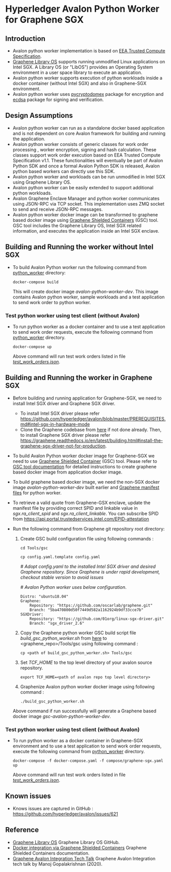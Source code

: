 <!--
Licensed under Creative Commons Attribution 4.0 International License
https://creativecommons.org/licenses/by/4.0/
-->

# Hyperledger Avalon Python Worker for Graphene SGX

## Introduction
* Avalon python worker implementation is based on [EEA Trusted Compute Specification](https://entethalliance.github.io/trusted-computing/spec.html).
* [Graphene Library OS](https://graphene.readthedocs.io/en/latest/index.html) supports running unmodified Linux applications on Intel SGX. A Library OS (or "LibOS") provides an Operating System environment in a user space library to execute an application.
* Avalon python worker supports execution of python workloads inside a docker container (without Intel SGX) and also in Graphene-SGX environment.
* Avalon python worker uses [pycryptodomex](https://pypi.org/project/pycryptodomex/) package for encryption and [ecdsa](https://pypi.org/project/ecdsa/) package for signing and verification.

## Design Assumptions

- Avalon python worker can run as a standalone docker based application and is not dependent on core Avalon framework for building and running the application.
- Avalon python worker consists of generic classes for work order processing , worker encryption, signing and hash calculation. These classes support work order execution based on EEA Trusted Compute Specification v1.1. These functionalities will eventually be part of Avalon Python SDK and once a formal Avalon Python SDK is released, Avalon python based workers can directly use this SDK.
- Avalon python worker and workloads can be run unmodified in Intel SGX using Graphene Library OS.
- Avalon python worker can be easily extended to support additional python workloads.
- Avalon Graphene Enclave Manager and python worker communicates using JSON-RPC via TCP socket. This implementation uses ZMQ socket to send and receive JSON-RPC messages.
- Avalon python worker docker image can be transformed to graphene based docker image using [Graphene Shielded Containers](https://github.com/oscarlab/graphene/blob/master/Documentation/manpages/gsc.rst) (GSC) tool. GSC tool includes the Graphene Library OS, Intel SGX related information, and executes the application inside an Intel SGX enclave.

## Building and Running the worker without Intel SGX

- To build Avalon Python worker run the following command from [python_worker](https://github.com/hyperledger/avalon/tree/master/examples/graphene_apps/python_worker) directory:

  `docker-compose build`

  This will create docker image *avalon-python-worker-dev*. This image contains Avalon python worker, sample workloads and a test application to send work order to python worker.

### Test python worker using test client (without Avalon)

- To run python worker as a docker container and to use a test application to send work order requests,  execute the following command from [python_worker](http://github.com/hyperledger/avalon/tree/master/examples/graphene_apps/python_worker) directory.

  `docker-compose up` 

  Above command will run test work orders listed in file [*test_work_orders.json*](http://github.com/hyperledger/avalon/tree/master/examples/graphene_apps/python_worker/tests/test_work_orders.json).

## Building and Running the worker in Graphene SGX

- Before building and running application for Graphene-SGX, we need to install Intel SGX driver and Graphene SGX driver.

  - To install Intel SGX driver please refer https://github.com/hyperledger/avalon/blob/master/PREREQUISITES.md#intel-sgx-in-hardware-mode
  - Clone the Graphene codebase from [here](https://github.com/oscarlab/graphene.git) if not done already. Then, to install Graphene SGX driver please refer https://graphene.readthedocs.io/en/latest/building.html#install-the-graphene-sgx-driver-not-for-production.

- To build Avalon Python worker docker image for Graphene-SGX we need to use [Graphene Shielded Container](https://github.com/oscarlab/graphene/tree/master/Tools/gsc) (GSC) tool. Please refer to [GSC tool documentation](https://github.com/oscarlab/graphene/blob/master/Documentation/manpages/gsc.rst) for detailed instructions to create graphene based docker image from application docker image.

- To build graphene based docker image, we need the non-SGX docker image *avalon-python-worker-dev* built earlier and [Graphene manifest files]( https://github.com/hyperledger/avalon/tree/master/examples/graphene_apps/python_worker/graphene) for python worker.

- To retrieve a valid quote from Graphene-GSX enclave, update the manifest file by providing correct SPID and linkable value in *sgx.ra_client_spid* and *sgx.ra_client_linkable*. You can subscribe SPID from https://api.portal.trustedservices.intel.com/EPID-attestation

- Run the following command from Graphene git repository root directory:

  1. Create GSC build configuration file using following commands :

     `cd Tools/gsc`

     `cp config.yaml.template config.yaml`

     *# Adopt config.yaml to the installed Intel SGX driver and desired Graphene repository.
        Since Graphene is under rapid development, checkout stable version to avoid issues*

     *# Avalon Python worker uses below configuration*.

     ```
     Distro: "ubuntu18.04"
     Graphene:
         Repository: "https://github.com/oscarlab/graphene.git"
         Branch: "5ba470800d50f7449d582a1162924b9df33cce7b"
     SGXDriver:
         Repository: "https://github.com/01org/linux-sgx-driver.git"
         Branch: "sgx_driver_2.6"
     ```

  2. Copy the Graphene python worker GSC build script file *build_gsc_python_worker.sh* from [here](https://github.com/hyperledger/avalon/tree/master/examples/graphene_apps/python_worker/graphene) to <graphene_repo>/Tools/gsc using following command :

     `cp <path of build_gsc_python_worker.sh> Tools/gsc`

  3. Set *TCF_HOME* to the top level directory of your avalon source repository.

     `export TCF_HOME=<path of avalon repo top level directory>`

  4. Graphenize Avalon python worker docker image using following command :

     `./build_gsc_python_worker.sh`

  Above command if run successfully will generate a Graphene based docker image *gsc-avalon-python-worker-dev*.

### Test python worker using test client (without Avalon)

- To run python worker as a docker container in Graphene-SGX environment and to use a test application to send work order requests, execute the following command from [python_worker](http://github.com/hyperledger/avalon/tree/master/examples/graphene_apps/python_worker) directory.

  `docker-compose -f docker-compose.yaml -f compose/graphene-sgx.yaml up`

  Above command will run test work orders listed in file [*test_work_orders.json*](http://github.com/hyperledger/avalon/tree/master/examples/graphene_apps/python_worker/tests/test_work_orders.json).

## Known issues

- Knows issues are captured in GitHub : https://github.com/hyperledger/avalon/issues/621

## Reference
* [Graphene Library OS](
  https://github.com/oscarlab/graphene#graphene-library-os-with-intel-sgx-support)
  Graphene Library OS GitHub.
* [Docker integration via Graphene Shielded Containers](
  https://github.com/oscarlab/graphene/blob/master/Documentation/manpages/gsc.rst)
  Graphene Shielded Containers documentation.
* [Graphene Avalon Integration Tech Talk](
  https://wiki.hyperledger.org/display/avalon/2020-06-30+LibOS%2C+Graphene+in+Avalon)
  Graphene Avalon Integration tech talk by Manoj Gopalakrishnan (2020).
